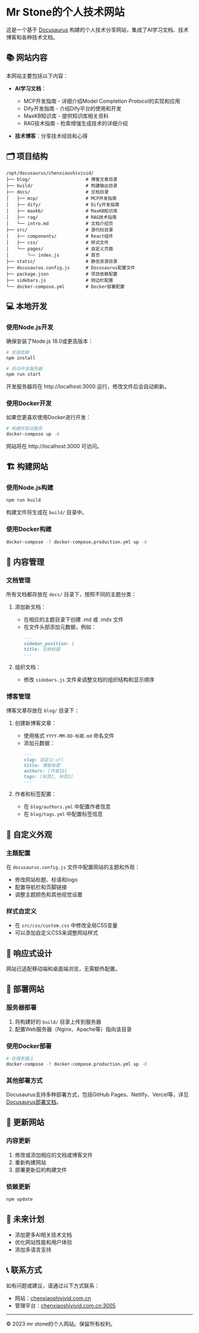 # Mr Stone的个人技术网站

这是一个基于 [Docusaurus](https://docusaurus.io/) 构建的个人技术分享网站，集成了AI学习文档、技术博客和各种技术文档。

## 📚 网站内容

本网站主要包括以下内容：

- **AI学习文档**：
  - MCP开发指南 - 详细介绍Model Completion Protocol的实现和应用
  - Dify开发指南 - 介绍Dify平台的使用和开发
  - MaxKB知识库 - 提供知识库相关资料
  - RAG技术指南 - 检索增强生成技术的详细介绍

- **技术博客**：分享技术经验和心得

## 🗂️ 项目结构

```
/opt/docusaurus/chenxiaoshivivid/
├── blog/                     # 博客文章目录
├── build/                    # 构建输出目录
├── docs/                     # 文档目录
│   ├── mcp/                  # MCP开发指南
│   ├── dify/                 # Dify开发指南
│   ├── maxkb/                # MaxKB知识库
│   ├── rag/                  # RAG技术指南
│   └── intro.md              # 文档介绍页
├── src/                      # 源代码目录
│   ├── components/           # React组件
│   ├── css/                  # 样式文件
│   └── pages/                # 自定义页面
│       └── index.js          # 首页
├── static/                   # 静态资源目录
├── docusaurus.config.js      # Docusaurus配置文件
├── package.json              # 项目依赖配置
├── sidebars.js               # 侧边栏配置
└── docker-compose.yml        # Docker部署配置
```

## 💻 本地开发

### 使用Node.js开发

确保安装了Node.js 18.0或更高版本：

```bash
# 安装依赖
npm install

# 启动开发服务器
npm run start
```

开发服务器将在 http://localhost:3000 运行，修改文件后会自动刷新。

### 使用Docker开发

如果您更喜欢使用Docker进行开发：

```bash
# 构建并启动服务
docker-compose up -d
```

网站将在 http://localhost:3000 可访问。

## 🏗️ 构建网站

### 使用Node.js构建

```bash
npm run build
```

构建文件将生成在 `build/` 目录中。

### 使用Docker构建

```bash
docker-compose -f docker-compose.production.yml up -d
```

## 📄 内容管理

### 文档管理

所有文档都存放在 `docs/` 目录下，按照不同的主题分类：

1. 添加新文档：
   - 在相应的主题目录下创建 .md 或 .mdx 文件
   - 在文件头部添加元数据，例如：
     ```md
     ---
     sidebar_position: 1
     title: 文档标题
     ---
     ```

2. 组织文档：
   - 修改 `sidebars.js` 文件来调整文档的组织结构和显示顺序

### 博客管理

博客文章存放在 `blog/` 目录下：

1. 创建新博客文章：
   - 使用格式 `YYYY-MM-DD-标题.md` 命名文件
   - 添加元数据：
     ```md
     ---
     slug: 自定义-url
     title: 博客标题
     authors: [作者ID]
     tags: [标签1, 标签2]
     ---
     ```

2. 作者和标签配置：
   - 在 `blog/authors.yml` 中配置作者信息
   - 在 `blog/tags.yml` 中配置标签信息

## 🎨 自定义外观

### 主题配置

在 `docusaurus.config.js` 文件中配置网站的主题和外观：

- 修改网站标题、标语和logo
- 配置导航栏和页脚链接
- 调整主题颜色和其他视觉设置

### 样式自定义

- 在 `src/css/custom.css` 中修改全局CSS变量
- 可以添加自定义CSS来调整网站样式

## 📱 响应式设计

网站已适配移动端和桌面端浏览，无需额外配置。

## 🚀 部署网站

### 服务器部署

1. 将构建好的 `build/` 目录上传到服务器
2. 配置Web服务器（Nginx、Apache等）指向该目录

### 使用Docker部署

```bash
# 在服务器上
docker-compose -f docker-compose.production.yml up -d
```

### 其他部署方式

Docusaurus支持多种部署方式，包括GitHub Pages、Netlify、Vercel等，详见[Docusaurus部署文档](https://docusaurus.io/docs/deployment)。

## 🔄 更新网站

### 内容更新

1. 修改或添加相应的文档或博客文件
2. 重新构建网站
3. 部署更新后的构建文件

### 依赖更新

```bash
npm update
```

## 🌟 未来计划

- 添加更多AI相关技术文档
- 优化网站性能和用户体验
- 添加多语言支持

## 📞 联系方式

如有问题或建议，请通过以下方式联系：

- 网站：[chenxiaoshivivid.com.cn](http://chenxiaoshivivid.com.cn)
- 管理平台：[chenxiaoshivivid.com.cn:3005](http://chenxiaoshivivid.com.cn:3005)

---

© 2023 mr stone的个人网站。保留所有权利。

